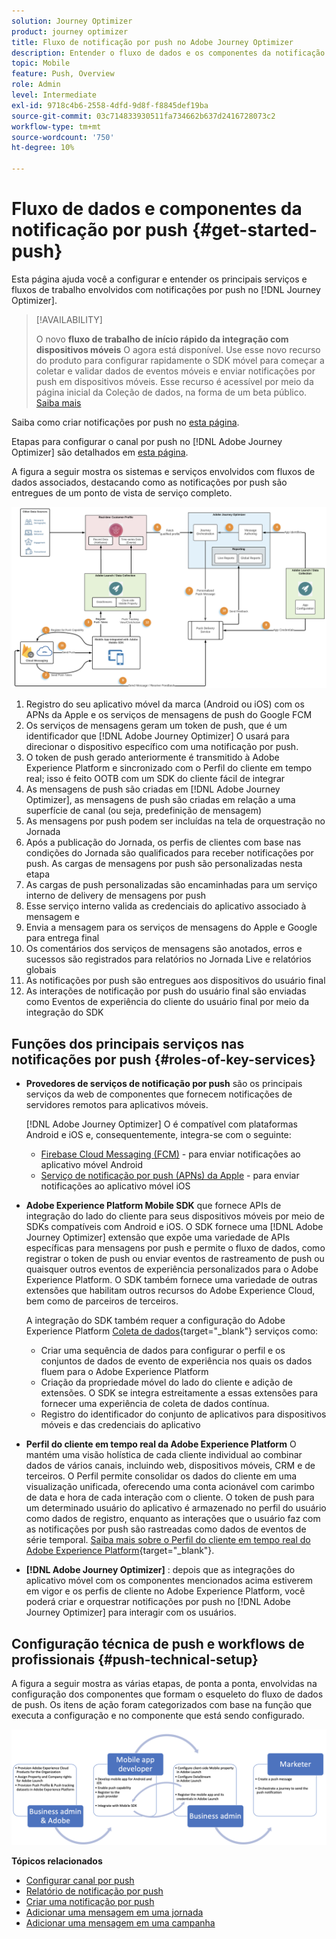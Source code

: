 ```yaml
---
solution: Journey Optimizer
product: journey optimizer
title: Fluxo de notificação por push no Adobe Journey Optimizer
description: Entender o fluxo de dados e os componentes da notificação por push
topic: Mobile
feature: Push, Overview
role: Admin
level: Intermediate
exl-id: 9718c4b6-2558-4dfd-9d8f-f8845def19ba
source-git-commit: 03c714833930511fa734662b637d2416728073c2
workflow-type: tm+mt
source-wordcount: '750'
ht-degree: 10%

---
```


# Fluxo de dados e componentes da notificação por push {#get-started-push}

Esta página ajuda você a configurar e entender os principais serviços e fluxos de trabalho envolvidos com notificações por push no [!DNL Journey Optimizer].


>[!AVAILABILITY]
>
>O novo **fluxo de trabalho de início rápido da integração com dispositivos móveis** O agora está disponível. Use esse novo recurso do produto para configurar rapidamente o SDK móvel para começar a coletar e validar dados de eventos móveis e enviar notificações por push em dispositivos móveis. Esse recurso é acessível por meio da página inicial da Coleção de dados, na forma de um beta público. [Saiba mais](mobile-onboarding-wf.md)
>

Saiba como criar notificações por push no [esta página](create-push.md).

Etapas para configurar o canal por push no [!DNL Adobe Journey Optimizer] são detalhados em [esta página](push-configuration.md).

A figura a seguir mostra os sistemas e serviços envolvidos com fluxos de dados associados, destacando como as notificações por push são entregues de um ponto de vista de serviço completo.

![](assets/push-flow.png)

1. Registro do seu aplicativo móvel da marca (Android ou iOS) com os APNs da Apple e os serviços de mensagens de push do Google FCM
1. Os serviços de mensagens geram um token de push, que é um identificador que [!DNL Adobe Journey Optimizer] O usará para direcionar o dispositivo específico com uma notificação por push.
1. O token de push gerado anteriormente é transmitido à Adobe Experience Platform e sincronizado com o Perfil do cliente em tempo real; isso é feito OOTB com um SDK do cliente fácil de integrar
1. As mensagens de push são criadas em [!DNL Adobe Journey Optimizer], as mensagens de push são criadas em relação a uma superfície de canal (ou seja, predefinição de mensagem)
1. As mensagens por push podem ser incluídas na tela de orquestração no Jornada
1. Após a publicação do Jornada, os perfis de clientes com base nas condições do Jornada são qualificados para receber notificações por push. As cargas de mensagens por push são personalizadas nesta etapa
1. As cargas de push personalizadas são encaminhadas para um serviço interno de delivery de mensagens por push
1. Esse serviço interno valida as credenciais do aplicativo associado à mensagem e
1. Envia a mensagem para os serviços de mensagens do Apple e Google para entrega final
1. Os comentários dos serviços de mensagens são anotados, erros e sucessos são registrados para relatórios no Jornada Live e relatórios globais
1. As notificações por push são entregues aos dispositivos do usuário final
1. As interações de notificação por push do usuário final são enviadas como Eventos de experiência do cliente do usuário final por meio da integração do SDK

## Funções dos principais serviços nas notificações por push {#roles-of-key-services}

* **Provedores de serviços de notificação por push** são os principais serviços da web de componentes que fornecem notificações de servidores remotos para aplicativos móveis.

  [!DNL Adobe Journey Optimizer]  O é compatível com plataformas Android e iOS e, consequentemente, integra-se com o seguinte:
   * [Firebase Cloud Messaging (FCM)](https://firebase.google.com/docs/cloud-messaging) - para enviar notificações ao aplicativo móvel Android
   * [Serviço de notificação por push (APNs) da Apple](https://developer.apple.com/library/archive/documentation/NetworkingInternet/Conceptual/RemoteNotificationsPG/APNSOverview.html) - para enviar notificações ao aplicativo móvel iOS

* **Adobe Experience Platform Mobile SDK** que fornece APIs de integração do lado do cliente para seus dispositivos móveis por meio de SDKs compatíveis com Android e iOS. O SDK fornece uma [!DNL Adobe Journey Optimizer] extensão que expõe uma variedade de APIs específicas para mensagens por push e permite o fluxo de dados, como registrar o token de push ou enviar eventos de rastreamento de push ou quaisquer outros eventos de experiência personalizados para o Adobe Experience Platform. O SDK também fornece uma variedade de outras extensões que habilitam outros recursos do Adobe Experience Cloud, bem como de parceiros de terceiros.

  A integração do SDK também requer a configuração do Adobe Experience Platform [Coleta de dados](https://experienceleague.adobe.com/docs/experience-platform/tags/home.html?lang=pt-BR){target="_blank"} serviços como:

   * Criar uma sequência de dados para configurar o perfil e os conjuntos de dados de evento de experiência nos quais os dados fluem para o Adobe Experience Platform
   * Criação da propriedade móvel do lado do cliente e adição de extensões. O SDK se integra estreitamente a essas extensões para fornecer uma experiência de coleta de dados contínua.
   * Registro do identificador do conjunto de aplicativos para dispositivos móveis e das credenciais do aplicativo

* **Perfil do cliente em tempo real da Adobe Experience Platform**  O mantém uma visão holística de cada cliente individual ao combinar dados de vários canais, incluindo web, dispositivos móveis, CRM e de terceiros. O Perfil permite consolidar os dados do cliente em uma visualização unificada, oferecendo uma conta acionável com carimbo de data e hora de cada interação com o cliente. O token de push para um determinado usuário do aplicativo é armazenado no perfil do usuário como dados de registro, enquanto as interações que o usuário faz com as notificações por push são rastreadas como dados de eventos de série temporal. [Saiba mais sobre o Perfil do cliente em tempo real do Adobe Experience Platform](https://experienceleague.adobe.com/docs/experience-platform/profile/home.html?lang=pt-BR){target="_blank"}.

* **[!DNL Adobe Journey Optimizer]** : depois que as integrações do aplicativo móvel com os componentes mencionados acima estiverem em vigor e os perfis de cliente no Adobe Experience Platform, você poderá criar e orquestrar notificações por push no [!DNL Adobe Journey Optimizer] para interagir com os usuários.

## Configuração técnica de push e workflows de profissionais {#push-technical-setup}

A figura a seguir mostra as várias etapas, de ponta a ponta, envolvidas na configuração dos componentes que formam o esqueleto do fluxo de dados de push. Os itens de ação foram categorizados com base na função que executa a configuração e no componente que está sendo configurado.

![](assets/user-flow.png)

**Tópicos relacionados**

* [Configurar canal por push](push-configuration.md)
* [Relatório de notificação por push](../reports/journey-global-report.md#push-global)
* [Criar uma notificação por push](create-push.md)
* [Adicionar uma mensagem em uma jornada](../building-journeys/journeys-message.md)
* [Adicionar uma mensagem em uma campanha](../campaigns/create-campaign.md)